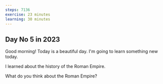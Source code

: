 ```yaml
---
steps: 7136
exercise: 23 minutes
learning: 30 minutes
---
```

## Day No 5 in 2023
Good morning! Today is a beautiful day.
I'm going to learn something new today.

I learned about the history of the Roman Empire.

What do you think about the Roman Empire?
